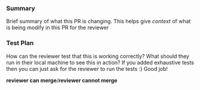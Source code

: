### Summary
Brief summary of what this PR is changing. This helps give *context* of what is being modify in this PR for the reviewer

### Test Plan
How can the reviewer test that this is working correctly? What should they run in their local machine to see this in action? If you added exhaustive tests then you can just ask for the reviewer to run the tests :) Good job!


**reviewer can merge**/**reviewer cannot merge**
